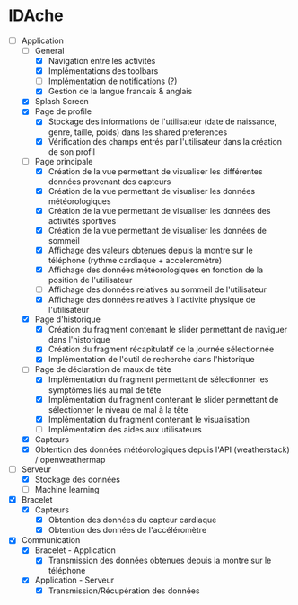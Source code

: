 # IDAche

- [ ] Application
  - [ ] General
    - [x] Navigation entre les activités
    - [x] Implémentations des toolbars
    - [ ] Implémentation de notifications (?)
    - [x] Gestion de la langue francais & anglais
  - [x] Splash Screen
  - [x] Page de profile
    - [x] Stockage des informations de l'utilisateur (date de naissance, genre, taille, poids) dans les shared preferences
    - [x] Vérification des champs entrés par l'utilisateur dans la création de son profil
  - [ ] Page principale
    - [x] Création de la vue permettant de visualiser les différentes données provenant des capteurs
    - [x] Création de la vue permettant de visualiser les données météorologiques
    - [x] Création de la vue permettant de visualiser les données des activités sportives
    - [x] Création de la vue permettant de visualiser les données de sommeil
    - [x] Affichage des valeurs obtenues depuis la montre sur le téléphone (rythme cardiaque + acceleromètre) 
    - [x] Affichage des données météorologiques en fonction de la position de l'utilisateur
    - [ ] Affichage des données relatives au sommeil de l'utilisateur
    - [x] Affichage des données relatives à l'activité physique de l'utilisateur
  - [x] Page d'historique
    - [x] Création du fragment contenant le slider permettant de naviguer dans l'historique
    - [x] Création du fragment récapitulatif de la journée sélectionnée 
    - [x] Implémentation de l'outil de recherche dans l'historique
  - [ ] Page de déclaration de maux de tête
    - [x] Implémentation du fragment permettant de sélectionner les symptômes liés au mal de tête
    - [x] Implémentation du fragment contenant le slider permettant de sélectionner le niveau de mal à la tête
    - [x] Implémentation du fragment contenant le visualisation
    - [ ] Implémentation des aides aux utilisateurs
  - [x] Capteurs
  - [x] Obtention des données météorologiques depuis l'API (weatherstack) / openweathermap
  
- [ ] Serveur
  - [x] Stockage des données
  - [ ] Machine learning

- [x] Bracelet
  - [x] Capteurs 
    - [x] Obtention des données du capteur cardiaque
    - [x] Obtention des données de l'accéléromètre

- [x] Communication
  - [x] Bracelet - Application
    - [x] Transmission des données obtenues depuis la montre sur le téléphone
  - [x] Application - Serveur
    - [x] Transmission/Récupération des données
